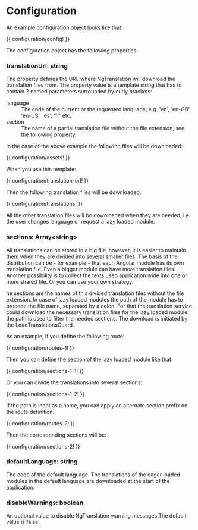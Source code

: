 <!-- ======================================================================
--- Search engine
title:          Configuration
keywords:       configuration
description:    Configuration of ng-translation.
--- Menu system
order:          20
text:           Configuration
hidden:         false
umbel:          false
--- Page properties
id:             
document:       
layout:         layout-2-left
$-left:         #side-menu
searchable:     true
--- Side menu
side-menu-root:     /documentation
side-menu-header:   Documentation
side-menu-top:      
side-menu-depth:    2
======================================================================= -->

# Configuration

An example configuration object looks like that:

{{ configuration/config! }}

The configuration object has the following properties:

### translationUrl: <span class="data-type">string</span>

The property defines the URL where NgTranslation will download the translation
files from. The property value is a template string that has to contain 2
named parameters surrounded by curly brackets:

<dl>
  <dt>language</dt>
  <dd>The code of the current or the requested language, e.g. 'en', 'en-GB',
    'en-US', 'es', 'fr' etc.</dd>
  <dt>section</dt>
  <dd>The name of a partial translation file without the file extension, see
    the following property.</dd>
</dl>

In the case of the above example the following files will be downloaded:

{{ configuration/assets! }}

When you use this template:

{{ configuration/translation-url! }}

Then the following translation files will be downloaded:

{{ configuration/translations! }}

All the other translation files will bo downloaded when they are needed,
i.e. the user changes language or request a lazy loaded module.

### sections: <span class="data-type">Array&lt;string></span>

All translations can be stored in a big file, however, it is easier to maintain
them when they are divided into several smaller files. The basis of the
distribution can be - for example - that each Angular module has its own
translation file. Even a bigger module can have more translation files. Another
possibility is to collect the texts used application wide into one or more shared
file. Or you can use your own strategy.

he sections are the names of this divided translation files without the file
extension. In case of lazy loaded modules the path of the module has to
precede the file name, separated by a colon. For that the translation service
could download the necessary translation files for the lazy loaded module,
the path is used to filter the needed sections. The download is initiated by
the LoadTranslationsGuard.

As an example, if you define the following route:

{{ configuration/routes-1! }}

Then you can define the section of the lazy loaded module like that:

{{ configuration/sections-1-1! }}

Or you can divide the translations into several sections:

{{ configuration/sections-1-2! }}

If the path is inapt as a name, you can apply an alternate section prefix on
the route definition:

{{ configuration/routes-2! }}

Then the corresponding sections will be:

{{ configuration/sections-2! }}

### defaultLanguage: <span class="data-type">string</span>

The code of the default language. The translations of the eager loaded modules
in the default language are downloaded at the start of the application.

### disableWarnings: <span class="data-type">boolean</span>

An optional value to disable NgTranslation warning messages.The default
value is false.
